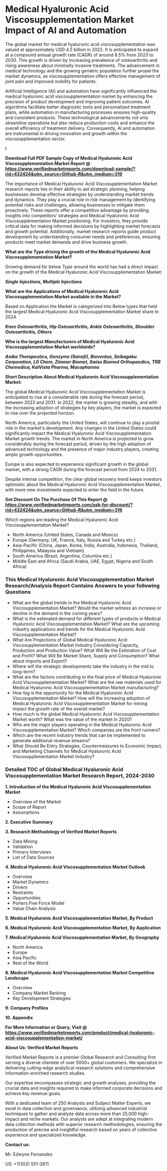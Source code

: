<meta name="title" content="Global Medical Hyaluronic Acid Viscosupplementation Market Impact of AI and Automation"><meta name="description" content="The global market for medical hyaluronic acid viscosupplementation was valued at approximately USD 4.5 billion in 2022. It is anticipated to expand at a compound annua"><meta name="title" content="Medical Hyaluronic Acid Viscosupplementation Market Size, Share, Scope, Trends, Growth, Opportunities, Analysis, Forecast"><h1>Medical Hyaluronic Acid Viscosupplementation Market Impact of AI and Automation</h1><p>The global market for medical hyaluronic acid viscosupplementation was valued at approximately USD 4.5 billion in 2022. It is anticipated to expand at a compound annual growth rate (CAGR) of around 8.5% from 2023 to 2030. This growth is driven by increasing prevalence of osteoarthritis and rising awareness about minimally invasive treatments. The advancement in medical technology and the growing geriatric population further propel the market dynamics, as viscosupplementation offers effective management of joint pain and improved mobility for patients.</p><p>Artificial Intelligence (AI) and automation have significantly influenced the medical hyaluronic acid viscosupplementation market by enhancing the precision of product development and improving patient outcomes. AI algorithms facilitate better diagnostic tools and personalized treatment plans, while automation in manufacturing processes ensures high-quality and consistent products. These technological advancements not only streamline operations but also reduce production costs and enhance the overall efficiency of treatment delivery. Consequently, AI and automation are instrumental in driving innovation and growth within the viscosupplementation sector.</p>t</p><p id="" class=""><strong>Download Full PDF Sample Copy of Medical Hyaluronic Acid Viscosupplementation Market Report @ <a href="https://www.verifiedmarketreports.com/download-sample/?rid=432424&utm_source=Github-R&utm_medium=319" target="_blank">https://www.verifiedmarketreports.com/download-sample/?rid=432424&utm_source=Github-R&utm_medium=319</a></strong></p><p>The importance of&nbsp;Medical Hyaluronic Acid Viscosupplementation Market research reports lies in their ability to aid strategic planning, helping businesses develop effective strategies by understanding market trends and dynamics. They play a crucial role in risk management by identifying potential risks and challenges, allowing businesses to mitigate them proactively. These reports offer a competitive advantage by providing insights into competitors' strategies and Medical Hyaluronic Acid Viscosupplementation Market positioning. For investors, they provide critical data for making informed decisions by highlighting market forecasts and growth potential. Additionally, market research reports guide product development by understanding consumer needs and preferences, ensuring products meet market demands and drive business growth.</p><p><strong>What are the&nbsp;Type driving the growth of the Medical Hyaluronic Acid Viscosupplementation Market?</strong></p><p id="" class="">Growing demand for below Type around the world has had a direct impact on the growth of the Medical Hyaluronic Acid Viscosupplementation Market:</p><em><strong>Single Injections, Multiple Injections</strong></em></p><strong>What are the&nbsp;Applications&nbsp;of Medical Hyaluronic Acid Viscosupplementation Market available in the Market?</strong></p><p id="" class="">Based on Application the Market is categorized into Below types that held the largest Medical Hyaluronic Acid Viscosupplementation Market share In 2024.</p><em><strong>Knee Osteoarthritis, Hip Osteoarthritis, Ankle Osteoarthritis, Shoulder Osteoarthritis, Others</strong></em></p><strong>Who is the largest Manufacturers of Medical Hyaluronic Acid Viscosupplementation Market worldwide?</strong></p><p><em><strong>Anika Therapeutics, Genzyme (Sanofi), Bioventus, Seikagaku Corporation, LG Chem, Zimmer Biomet, Swiss Biomed Orthopaedics, TRB Chemedica, KalVista Pharma, Macopharma</strong></em></p><p id="" class=""><strong>Short Description About Medical Hyaluronic Acid Viscosupplementation Market:</strong></p><p>The global Medical Hyaluronic Acid Viscosupplementation Market is anticipated to rise at a considerable rate during the forecast period, between 2023 and 2031. In 2022, the market is growing steadily, and with the increasing adoption of strategies by key players, the market is expected to rise over the projected horizon.</p><p>North America, particularly the United States, will continue to play a pivotal role in the market's development. Any changes in the United States could significantly impact the Medical Hyaluronic Acid Viscosupplementation Market growth trends. The market in North America is projected to grow considerably during the forecast period, driven by the high adoption of advanced technology and the presence of major industry players, creating ample growth opportunities.</p><p>Europe is also expected to experience significant growth in the global market, with a strong CAGR during the forecast period from 2024 to 2031.</p><p>Despite intense competition, the clear global recovery trend keeps investors optimistic about the Medical Hyaluronic Acid Viscosupplementation Market, with more new investments expected to enter the field in the future.</p><p id="" class=""><strong>Get Discount On The Purchase Of This Report @ <a href="https://www.verifiedmarketreports.com/ask-for-discount/?rid=432424&utm_source=Github-R&utm_medium=319" target="_blank">https://www.verifiedmarketreports.com/ask-for-discount/?rid=432424&utm_source=Github-R&utm_medium=319</a></strong></p>Which regions are leading the Medical Hyaluronic Acid Viscosupplementation Market?</p><ul><li>North America (United States, Canada and Mexico)</li><li>Europe (Germany, UK, France, Italy, Russia and Turkey etc.)</li><li>Asia-Pacific (China, Japan, Korea, India, Australia, Indonesia, Thailand, Philippines, Malaysia and Vietnam)</li><li>South America (Brazil, Argentina, Columbia etc.)</li><li>Middle East and Africa (Saudi Arabia, UAE, Egypt, Nigeria and South Africa)</li></ul><h3 id="" class="">This Medical Hyaluronic Acid Viscosupplementation Market Research/Analysis Report Contains Answers to your following Questions</h3><ul><li>What are the global trends in the Medical Hyaluronic Acid Viscosupplementation Market? Would the market witness an increase or decline in the demand in the coming years?</li><li>What is the estimated demand for different types of products in Medical Hyaluronic Acid Viscosupplementation Market? What are the upcoming industry applications and trends for the Medical Hyaluronic Acid Viscosupplementation Market?</li><li>What Are Projections of Global Medical Hyaluronic Acid Viscosupplementation Market Industry Considering Capacity, Production and Production Value? What Will Be the Estimation of Cost and Profit? What Will Be Market Share, Supply and Consumption? What about imports and Export?</li><li>Where will the strategic developments take the industry in the mid to long-term?</li><li>What are the factors contributing to the final price of Medical Hyaluronic Acid Viscosupplementation Market? What are the raw materials used for Medical Hyaluronic Acid Viscosupplementation Market manufacturing?</li><li>How big is the opportunity for the Medical Hyaluronic Acid Viscosupplementation Market? How will the increasing adoption of Medical Hyaluronic Acid Viscosupplementation Market for mining impact the growth rate of the overall market?</li><li>How much is the global Medical Hyaluronic Acid Viscosupplementation Market worth? What was the value of the market In 2020?</li><li>Who are the major players operating in the Medical Hyaluronic Acid Viscosupplementation Market? Which companies are the front runners?</li><li>Which are the recent industry trends that can be implemented to generate additional revenue streams?</li><li>What Should Be Entry Strategies, Countermeasures to Economic Impact, and Marketing Channels for Medical Hyaluronic Acid Viscosupplementation Market Industry?</li></ul><h3 id="" class="">Detailed TOC of Global Medical Hyaluronic Acid Viscosupplementation Market Research Report, 2024-2030</h3><p id="" class=""><strong>1. Introduction of the Medical Hyaluronic Acid Viscosupplementation Market</strong></p><ul><li>Overview of the Market</li><li>Scope of Report</li><li>Assumptions</li></ul><p id="" class=""><strong>2. Executive Summary</strong></p><p id="" class=""><strong>3. Research Methodology of Verified Market Reports</strong></p><ul><li>Data Mining</li><li>Validation</li><li>Primary Interviews</li><li>List of Data Sources</li></ul><p id="" class=""><strong>4. Medical Hyaluronic Acid Viscosupplementation Market Outlook</strong></p><ul><li>Overview</li><li>Market Dynamics</li><li>Drivers</li><li>Restraints</li><li>Opportunities</li><li>Porters Five Force Model</li><li>Value Chain Analysis</li></ul><p id="" class=""><strong>5. Medical Hyaluronic Acid Viscosupplementation Market, By Product</strong></p><p id="" class=""><strong>6. Medical Hyaluronic Acid Viscosupplementation Market, By Application</strong></p><p id="" class=""><strong>7. Medical Hyaluronic Acid Viscosupplementation Market, By Geography</strong></p><ul><li>North America</li><li>Europe</li><li>Asia Pacific</li><li>Rest of the World</li></ul><p id="" class=""><strong>8. Medical Hyaluronic Acid Viscosupplementation Market Competitive Landscape</strong></p><ul><li>Overview</li><li>Company Market Ranking</li><li>Key Development Strategies</li></ul><p id="" class=""><strong>9. Company Profiles</strong></p><p id="" class=""><strong>10. Appendix</strong></p><p id="" class=""><strong>For More Information or Query, Visit @ <a href="https://www.verifiedmarketreports.com/product/medical-hyaluronic-acid-viscosupplementation-market/" target="_blank">https://www.verifiedmarketreports.com/product/medical-hyaluronic-acid-viscosupplementation-market/</a></strong></p><p id="" class=""><strong>About Us: Verified Market Reports</strong></p><p id="" class="">Verified Market Reports is a premier Global Research and Consulting firm serving a diverse clientele of over 5000+ global customers. We specialize in delivering cutting-edge analytical research solutions and comprehensive information-enriched research studies.</p><p id="" class="">Our expertise encompasses strategic and growth analyses, providing the crucial data and insights required to make informed corporate decisions and achieve key revenue goals.</p><p id="" class="">With a dedicated team of 250 Analysts and Subject Matter Experts, we excel in data collection and governance, utilizing advanced industrial techniques to gather and analyze data across more than 25,000 high-impact and niche markets. Our analysts are adept at integrating modern data collection methods with superior research methodologies, ensuring the production of precise and insightful research based on years of collective experience and specialized knowledge.</p><p id="" class=""><strong>Contact us:</strong></p><p id="" class="">Mr. Edwyne Fernandes</p><p id="" class="">US: +1(302) 551-2611</p>